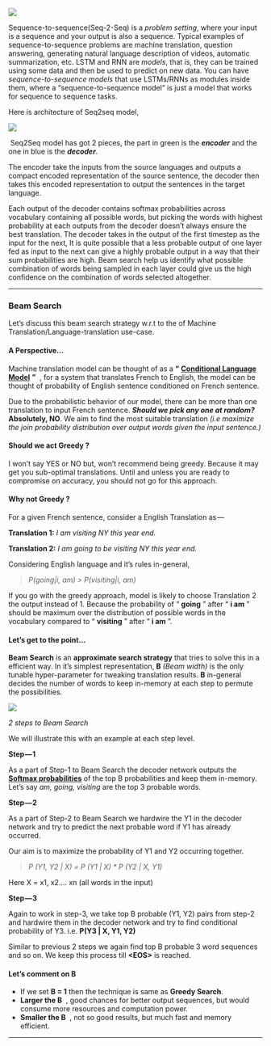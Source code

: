 ![](https://cdn-images-1.medium.com/max/1600/1*DmycpagapYt7lmjtabWMIg.png)

Sequence-to-sequence(Seq-2-Seq) is a _problem setting_, where your input is a sequence and your output is also a sequence. Typical examples of sequence-to-sequence problems are machine translation, question answering, generating natural language description of videos, automatic summarization, etc. LSTM and RNN are _models_, that is, they can be trained using some data and then be used to predict on new data. You can have _sequence-to-sequence models_ that use LSTMs/RNNs as modules inside them, where a “sequence-to-sequence model” is just a model that works for sequence to sequence tasks.

Here is architecture of Seq2seq model,&nbsp;

 ![](https://cdn-images-1.medium.com/max/1600/1*Ir8gyc1-AZh_MzOO7En03A.png)

&nbsp;Seq2Seq model has got 2 pieces, the part in green is the **_encoder_** and the one in blue is the **_decoder_**.

The encoder take the inputs from the source languages and outputs a compact encoded representation of the source sentence, the decoder then takes this encoded representation to output the sentences in the target language.&nbsp;

Each output of the decoder contains softmax probabilities across vocabulary containing all possible words, but picking the words with highest probability at each outputs from the decoder doesn’t always ensure the best translation. The decoder takes in the output of the first timestep as the input for the next, It is quite possible that a less probable output of one layer fed as input to the next can give a highly probable output in a way that their sum probabilities are high. Beam search help us identify what possible combination of words being sampled in each layer could give us the high confidence on the combination of words selected altogether.&nbsp;

* * *

### Beam Search

Let’s discuss this beam search strategy w.r.t to the of Machine Translation/Language-translation use-case.

#### A Perspective…

Machine translation model can be thought of as a **“** [**Conditional Language Model**](https://medium.com/r/?url=https%3A%2F%2Fwww.52coding.com.cn%2Findex.php%3F%2FArticles%2Fsingle%2F62) **”** &nbsp;, for a system that translates French to English, the model can be thought of probability of English sentence conditioned on French sentence.

Due to the probabilistic behavior of our model, there can be more than one translation to input French sentence. **_Should we pick any one at random?_ Absolutely, NO**. We aim to find the most suitable translation _(i.e maximize the join probability distribution over output words given the input sentence.)_

#### Should we act Greedy&nbsp;?

I won’t say YES or NO but, won’t recommend being greedy. Because it may get you sub-optimal translations. Until and unless you are ready to compromise on accuracy, you should not go for this approach.

#### Why not Greedy&nbsp;?

For a given French sentence, consider a English Translation as — 

**Translation 1:** _I am visiting NY this year end._

**Translation 2:** _I am going to be visiting NY this year end._

Considering English language and it’s rules in-general,

> _P(going|i, am) \> P(visiting|i, am)_

If you go with the greedy approach, model is likely to choose Translation 2 the output instead of 1. Because the probability of “ **going** ” after “ **i am** ” should be maximum over the distribution of possible words in the vocabulary compared to “ **visiting** ” after “ **i am** ”.

#### Let’s get to the&nbsp;point…

**Beam Search** is an **approximate search strategy** that tries to solve this in a efficient way. In it’s simplest representation, **B** _(Beam width)_ is the only tunable hyper-parameter for tweaking translation results. **B** in-general decides the number of words to keep in-memory at each step to permute the possibilities.

 ![](https://cdn-images-1.medium.com/max/1600/1*dSjT2an3yo-iiHc0nzWJbA.png)

_2 steps to Beam Search_

We will illustrate this with an example at each step level.

**Step — 1**

As a part of Step-1 to Beam Search the decoder network outputs the [**Softmax probabilities**](https://medium.com/r/?url=https%3A%2F%2Fen.wikipedia.org%2Fwiki%2FSoftmax_function) of the top B probabilities and keep them in-memory. Let’s say _am, going, visiting_ are the top 3 probable words.

**Step — 2**

As a part of Step-2 to Beam Search we hardwire the Y1 in the decoder network and try to predict the next probable word if Y1 has already occurred.

Our aim is to maximize the probability of Y1 and Y2 occurring together.

> _P (Y1, Y2 | X) = P (Y1 | X) \* P (Y2 | X, Y1)_

Here X = x1, x2…. xn (all words in the input)

**Step — 3**

Again to work in step-3, we take top B probable (Y1, Y2) pairs from step-2 and hardwire them in the decoder network and try to find conditional probability of Y3. i.e. **P(Y3 | X, Y1, Y2)**

Similar to previous 2 steps we again find top B probable 3 word sequences and so on. We keep this process till **\<EOS\>** is reached.

#### Let’s comment on&nbsp;B

- If we set **B = 1** then the technique is same as **Greedy Search**.
- **Larger the B** &nbsp;, good chances for better output sequences, but would consume more resources and computation power.
- **Smaller the B** &nbsp;, not so good results, but much fast and memory efficient.

* * *
